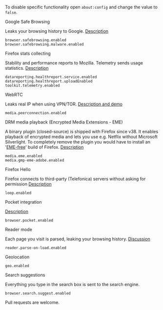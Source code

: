 To disable specific functionality open ```about:config``` and change the value to ```false```.

Google Safe Browsing

Leaks your browsing history to Google. [Description](https://support.mozilla.org/en-US/kb/how-does-phishing-and-malware-protection-work)
```
browser.safebrowsing.enabled
browser.safebrowsing.malware.enabled
```

Firefox stats collecting

Stability and performance reports to Mozilla. Telemetry sends usage statistics. [Description](https://www.mozilla.org/en-US/privacy/firefox/#health-report)
```
datareporting.healthreport.service.enabled
datareporting.healthreport.uploadEnabled
toolkit.telemetry.enabled
```

WebRTC

Leaks real IP when using VPN/TOR. [Description and demo](https://github.com/diafygi/webrtc-ips)
```
media.peerconnection.enabled
```

DRM media playback (Encrypted Media Extensions - EME)

A binary plugin (closed-source) is shipped with Firefox since v38. It enables playback of encrypted media and lets you use e.g. Netflix without Microsoft Silverlight. To completely remove the plugin you would have to install an '[EME-free](http://download.cdn.mozilla.net/pub/firefox/releases/latest/win32-EME-free/)' build of Firefox. [Description](https://wiki.mozilla.org/Media/EME)
```
media.eme.enabled
media.gmp-eme-adobe.enabled
```

Firefox Hello

Firefox connects to third-party (Telefonica) servers without asking for permission [Description](https://support.mozilla.org/en-US/kb/firefox-hello-video-and-voice-conversations-online)
```
loop.enabled
```

Pocket integration

[Description](https://support.mozilla.org/en-US/kb/save-web-pages-later-pocket-firefox)
```
browser.pocket.enabled
```

Reader mode

Each page you visit is parsed, leaking your browsing history. [Discussion](https://bugzilla.mozilla.org/show_bug.cgi?id=558882)
```
reader.parse-on-load.enabled
```

Geolocation
```
geo.enabled
```

Search suggestions

Everything you type in the search box is sent to the search engine.
```
browser.search.suggest.enabled
```

Pull requests are welcome.

